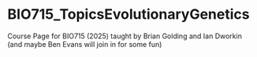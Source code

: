 # BIO715_TopicsEvolutionaryGenetics
Course Page for BIO715 (2025) taught by Brian Golding and Ian Dworkin (and maybe Ben Evans will join in for some fun)

